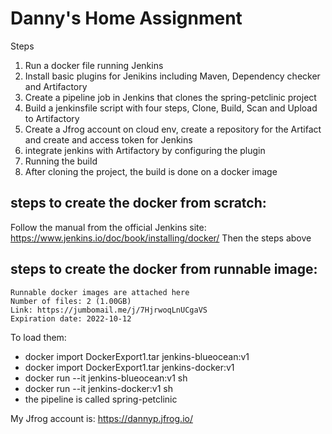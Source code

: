 # Danny's Home Assignment
Steps
1. Run a docker file running Jenkins
2. Install basic plugins for Jenikins including Maven, Dependency checker and Artifactory
3. Create a pipeline job in Jenkins that clones the spring-petclinic project
4. Build a jenkinsfile script with four steps, Clone, Build, Scan and Upload to Artifactory
5. Create a Jfrog account on cloud env, create a repository for the Artifact and create and access token for Jenkins
6. integrate jenkins with Artifactory by configuring the plugin
7. Running the build
8. After cloning the project, the build is done on a docker image


## steps to create the docker from scratch:
Follow the manual from the official Jenkins site: https://www.jenkins.io/doc/book/installing/docker/
Then the steps above



## steps to create the docker from runnable image:
```
Runnable docker images are attached here
Number of files: 2 (1.00GB)
Link: https://jumbomail.me/j/7HjrwoqLnUCgaVS
Expiration date: 2022-10-12
```

To load them:

* docker import DockerExport1.tar jenkins-blueocean:v1
* docker import DockerExport1.tar jenkins-docker:v1
* docker run --it jenkins-blueocean:v1 sh
* docker run --it jenkins-docker:v1 sh
* the pipeline is called spring-petclinic


My Jfrog account is: https://dannyp.jfrog.io/


